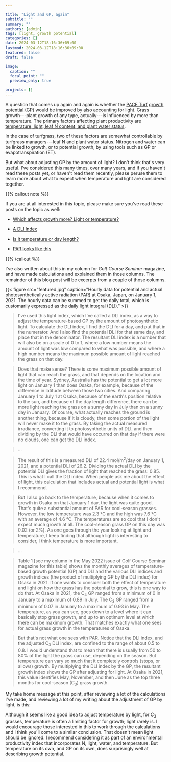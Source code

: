 ```yaml
---

title: "Light and GP, again"
subtitle: ""
summary: ""
authors: [admin]
tags: [light, growth potential]
categories: []
date: 2024-03-12T18:16:36+09:00
lastmod: 2024-03-12T18:16:36+09:00
featured: false
draft: false

image:
  caption: ""
  focal_point: ""
  preview_only: true

projects: []
---
```


A question that comes up again and again is whether the [PACE Turf](https://www.paceturf.org/) [growth potential (GP)](/tag/growth-potential/) would be improved by also accounting for light. Grass growth---plant growth of any type, actually---is influenced by more than temperature. The primary factors affecting plant productivity are [temperature, light, leaf N content, and plant water status](/post/four-amazing-charts-number-3-will-shock-you/).

In the case of turfgrass, two of these factors are somewhat controllable by turfgrass managers---leaf N and plant water status. Nitrogen and water can be linked to growth, or to potential growth, by using tools such as GP or evapotranspiration (ET).

But what about adjusting GP by the amount of light? I don't think that's very useful. I've considered this many times, over many years, and if you haven't read these posts yet, or haven't read them recently, please peruse them to learn more about what to expect when temperature and light are considered together.

{{% callout note %}}

If you are at all interested in this topic, please make sure you've read these posts on the topic as well:

* [Which affects growth more? Light or temperature?](/post/which-more-effect-growth-light-or-temperature/)

* [A DLI Index](/post/dli-index/)

* [Is it temperature or day length?](/post/temperature-or-day-length/)

* [PAR looks like this](/post/par-looks-like-this/)

{{% /callout %}}

I've also written about this in my column for *Golf Course Seminar* magazine, and have made calculations and explained them in those columns. The remainder of this blog post will be excerpts from a couple of those columns.

{{< figure src="featured.jpg" caption="Hourly data for potential and actual photosynthetically active radiation (PAR) at Osaka, Japan, on January 1, 2021. The hourly data can be summed to get the daily total, which is customarily expressed as the daily light integral (DLI)." >}}

> I've used this light index, which I've called a DLI index, as a way to adjust the temperature-based GP by the amount of photosynthetic light. To calculate the DLI index, I find the DLI for a day, and put that in the numerator. And I also find the potential DLI for that same day, and place that in the denominator. The resultant DLI index is a number that will also be on a scale of 0 to 1, where a low number means the amount of light was low compared to what was possible, and where a high number means the maximum possible amount of light reached the grass on that day. 

> Does that make sense? There is some maximum possible amount of light that can reach the grass, and that depends on the location and the time of year. Sydney, Australia has the potential to get a lot more light on January 1 than does Osaka, for example, because of the difference in latitude between those two cities. And comparing January 1 to July 1 at Osaka, because of the earth's position relative to the sun, and because of the day length difference, there can be more light reaching the grass on a sunny day in July than on a sunny day in January. Of course, what actually reaches the ground is another thing, because if it is cloudy, then some portion of the light will never make it to the grass. By taking the actual measured irradiance, converting it to photosynthetic units of DLI, and then dividing by the DLI that would have occurred on that day if there were no clouds, one can get the DLI index. 

> ...

> The result of this is a measured DLI of 22.4 mol/m<sup>2</sup>/day on January 1, 2021, and a potential DLI of 26.2. Dividing the actual DLI by the potential DLI gives the fraction of light that reached the grass: 0.85. This is what I call the DLI index. When people ask me about the effect of light, this calculation that includes actual and potential light is what I recommend. 

> But I also go back to the temperature, because when it comes to growth in Osaka on that January 1 day, the light was quite good. That's quite a substantial amount of PAR for cool-season grasses. However, the low temperature was 2.3 °C and the high was 7.6 °C with an average of 4.6 °C. The temperatures are so cool that I don't expect much growth at all. The cool-season grass GP on this day was 0.02 (or 2%). As one goes through the year looking at light and temperature, I keep finding that although light is interesting to consider, I think temperature is more important. 

> ...

> Table 1 [see my column in the May 2022 issue of Golf Course Seminar magazine for this table] shows the monthly averages of temperature-based growth potential (GP) and DLI and the various DLI indices and growth indices (the product of multiplying GP by the DLI index) for Osaka in 2021. If one wants to consider both the effect of temperature and light on how the grass has the potential to grow, this is one way to do that. At Osaka in 2021, the C<sub>4</sub> GP ranged from a minimum of 0 in January to a maximum of 0.89 in July. The C<sub>3</sub> GP ranged from a minimum of 0.07 in January to a maximum of 0.93 in May. The temperature, as you can see, goes down to a level where it can basically stop grass growth, and up to an optimum level at which there can be maximum growth. That matches exactly what one sees for actual grass growth in the temperatures of Osaka. 

> But that's not what one sees with PAR. Notice that the DLI index, and the adjusted C<sub>3</sub> DLI index, are confined to the range of about 0.5 to 0.8. I would understand that to mean that there is usually from 50 to 80% of the light the grass can use, depending on the season. But temperature can vary so much that it completely controls (stops, or allows) growth. By multiplying the DLI index by the GP, the resultant growth index shows the GP after adjusting for light. At Osaka in 2021, this value identifies May, November, and then June as the top three months for cool-season (C<sub>3</sub>) grass growth. 

My take home message at this point, after reviewing a lot of the calculations I've made, and reviewing a lot of my writing about the adjustment of GP by light, is this: 

Although it seems like a good idea to adjust temperature by light, for C<sub>3</sub> grasses, temperature is often a limiting factor for growth; light rarely is. I would encourage those interested in this to work through the calculations and I think you'll come to a similar conclusion. That doesn't mean light should be ignored. I recommend considering it as part of an environmental productivity index that incorporates N, light, water, and temperature. But temperature on its own, and GP on its own, does surprisingly well at describing growth potential.



